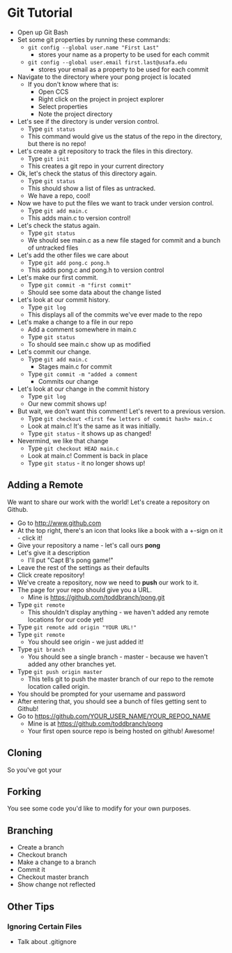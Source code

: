 # Git Tutorial

- Open up Git Bash
- Set some git properties by running these commands:
    - `git config --global user.name "First Last"`
        - stores your name as a property to be used for each commit
    - `git config --global user.email first.last@usafa.edu`
        - stores your email as a property to be used for each commit
- Navigate to the directory where your pong project is located
    - If you don't know where that is:
        - Open CCS
        - Right click on the project in project explorer
        - Select properties
        - Note the project directory
- Let's see if the directory is under version control.
    - Type `git status`
    - This command would give us the status of the repo in the directory, but there is no repo!
- Let's create a git repository to track the files in this directory.
    - Type `git init`
    - This creates a git repo in your current directory
- Ok, let's check the status of this directory again.
    - Type `git status`
    - This should show a list of files as untracked.
    - We have a repo, cool!
- Now we have to put the files we want to track under version control.
    - Type `git add main.c`
    - This adds main.c to version control!
- Let's check the status again.
    - Type `git status`
    - We should see main.c as a new file staged for commit and a bunch of untracked files
- Let's add the other files we care about
    - Type `git add pong.c pong.h`
    - This adds pong.c and pong.h to version control
- Let's make our first commit.
    - Type `git commit -m "first commit"`
    - Should see some data about the change listed
- Let's look at our commit history.
    - Type `git log`
    - This displays all of the commits we've ever made to the repo
- Let's make a change to a file in our repo
    - Add a comment somewhere in main.c
    - Type `git status`
    - To should see main.c show up as modified
- Let's commit our change.
    - Type `git add main.c`
        - Stages main.c for commit
    - Type `git commit -m "added a comment`
        - Commits our change
- Let's look at our change in the commit history
    - Type `git log`
    - Our new commit shows up!
- But wait, we don't want this comment!  Let's revert to a previous version.
    - Type `git checkout <first few letters of commit hash> main.c`
    - Look at main.c!  It's the same as it was initially.
    - Type `git status` - it shows up as changed!
- Nevermind, we like that change
    - Type `git checkout HEAD main.c`
    - Look at main.c!  Comment is back in place
    - Type `git status` - it no longer shows up!

## Adding a Remote

We want to share our work with the world!  Let's create a repository on Github.

- Go to http://www.github.com
- At the top right, there's an icon that looks like a book with a +-sign on it - click it!
- Give your repository a name - let's call ours **pong**
- Let's give it a description
    - I'll put "Capt B's pong game!"
- Leave the rest of the settings as their defaults
- Click create repository!
- We've create a repository, now we need to **push** our work to it.
- The page for your repo should give you a URL.
    - Mine is https://github.com/toddbranch/pong.git
- Type `git remote`
    - This shouldn't display anything - we haven't added any remote locations for our code yet!
- Type `git remote add origin "YOUR URL!"`
- Type `git remote`
    - You should see origin - we just added it!
- Type `git branch`
    - You should see a single branch - master - because we haven't added any other branches yet.
- Type `git push origin master`
    - This tells git to push the master branch of our repo to the remote location called origin.
- You should be prompted for your username and password
- After entering that, you should see a bunch of files getting sent to Github!
- Go to https://github.com/YOUR_USER_NAME/YOUR_REPOO_NAME
    - Mine is at https://github.com/toddbranch/pong
    - Your first open source repo is being hosted on github!  Awesome!

## Cloning

So you've got your 

## Forking

You see some code you'd like to modify for your own purposes.

## Branching

- Create a branch
- Checkout branch
- Make a change to a branch
- Commit it
- Checkout master branch
- Show change not reflected

## Other Tips

### Ignoring Certain Files

- Talk about .gitignore
